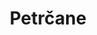 ---
title: Petrčane
featuredImage: ../../images/region/region-petrcane.jpg
featuredImage_alt: petrcane_image
slug: path
briefDescription: The locality of Petrčane is situated in the proximity of Zadar, the biggest city in the region and the historical town of Nin.
---